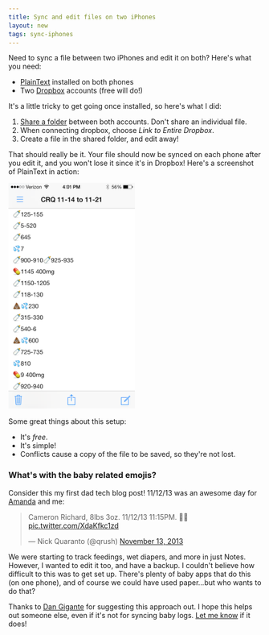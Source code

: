 ```yaml
---
title: Sync and edit files on two iPhones
layout: new
tags: sync-iphones
---
```


Need to sync a file between two iPhones and edit it on both? Here's what you need:

* [PlainText](https://itunes.apple.com/us/app/plaintext-dropbox-text-editing/id391254385?mt=8&ign-mpt=uo%3D4) installed on both phones
* Two [Dropbox](https://db.tt/x1Zv1vA6) accounts (free will do!)

It's a little tricky to get going once installed, so here's what I did:

1. [Share a folder](https://www.dropbox.com/help/19/en) between both accounts. Don't share an individual file.
2. When connecting dropbox, choose _Link to Entire Dropbox_.
3. Create a file in the shared folder, and edit away!

That should really be it. Your file should now be synced on each phone after you edit it, and you won't lose it since it's in Dropbox! Here's a screenshot of PlainText in action:

<img class="center" alt="PlainText screenshot" src="/images/plaintext.png" width="50%"/>

Some great things about this setup:

* It's _free_.
* It's simple!
* Conflicts cause a copy of the file to be saved, so they're not lost.

### What's with the baby related emojis?

Consider this my first dad tech blog post! 11/12/13 was an awesome day for [Amanda](http://twitter.com/aquaranto) and me:

<blockquote class="twitter-tweet" lang="en"><p>Cameron Richard, 8lbs 3oz. 11/12/13 11:15PM. 👶🚀 <a href="http://t.co/XdaKfkc1zd">pic.twitter.com/XdaKfkc1zd</a></p>&mdash; Nick Quaranto (@qrush) <a href="https://twitter.com/qrush/statuses/400486577035829248">November 13, 2013</a></blockquote>

We were starting to track feedings, wet diapers, and more in just Notes. However, I wanted to edit it too, and have a backup. I couldn't believe how difficult to this was to get set up. There's plenty of baby apps that do this (on one phone), and of course we could have used paper...but who wants to do that?

Thanks to [Dan Gigante](https://twitter.com/dangigante/status/401424018575994880) for suggesting this approach out. I hope this helps out someone else, even if it's not for syncing baby logs. [Let me know](http://twitter.com/qrush) if it does!

